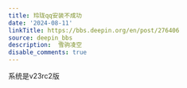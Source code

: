 ```yaml
---
title: 玲珑qq安装不成功
date: '2024-08-11'
linkTitle: https://bbs.deepin.org/en/post/276406
source: deepin_bbs
description:  雪驹凌空 
disable_comments: true
---
```

系统是v23rc2版
